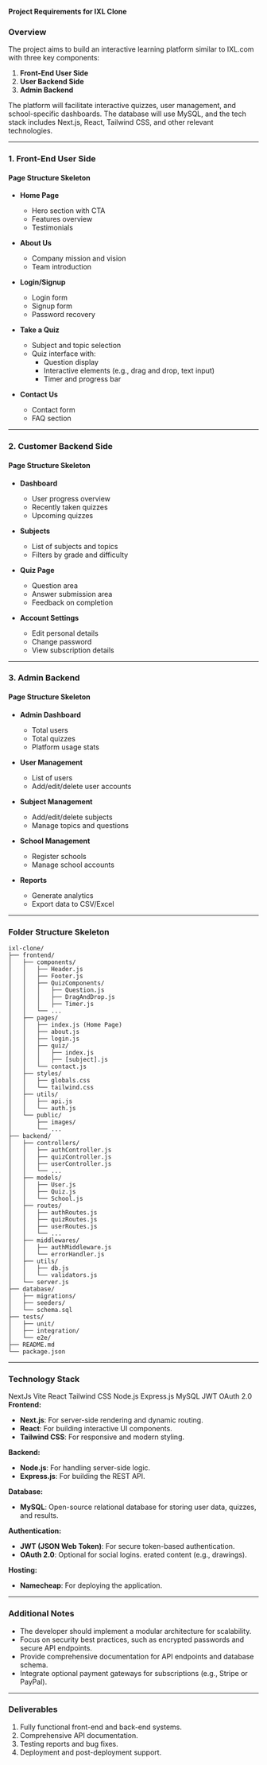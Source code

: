 **Project Requirements for IXL Clone**

### Overview

The project aims to build an interactive learning platform similar to IXL.com with three key components:

1. **Front-End User Side**
2. **User Backend Side**
3. **Admin Backend**

The platform will facilitate interactive quizzes, user management, and school-specific dashboards. The database will use MySQL, and the tech stack includes Next.js, React, Tailwind CSS, and other relevant technologies.

---

### 1. Front-End User Side

#### Page Structure Skeleton

- **Home Page**

  - Hero section with CTA
  - Features overview
  - Testimonials

- **About Us**

  - Company mission and vision
  - Team introduction

- **Login/Signup**

  - Login form
  - Signup form
  - Password recovery

- **Take a Quiz**

  - Subject and topic selection
  - Quiz interface with:
    - Question display
    - Interactive elements (e.g., drag and drop, text input)
    - Timer and progress bar

- **Contact Us**

  - Contact form
  - FAQ section

---

### 2. Customer Backend Side

#### Page Structure Skeleton

- **Dashboard**

  - User progress overview
  - Recently taken quizzes
  - Upcoming quizzes

- **Subjects**

  - List of subjects and topics
  - Filters by grade and difficulty

- **Quiz Page**

  - Question area
  - Answer submission area
  - Feedback on completion

- **Account Settings**

  - Edit personal details
  - Change password
  - View subscription details

---

### 3. Admin Backend

#### Page Structure Skeleton

- **Admin Dashboard**

  - Total users
  - Total quizzes
  - Platform usage stats

- **User Management**

  - List of users
  - Add/edit/delete user accounts

- **Subject Management**

  - Add/edit/delete subjects
  - Manage topics and questions

- **School Management**

  - Register schools
  - Manage school accounts

- **Reports**

  - Generate analytics
  - Export data to CSV/Excel

---

### Folder Structure Skeleton

```
ixl-clone/
├── frontend/
│   ├── components/
│   │   ├── Header.js
│   │   ├── Footer.js
│   │   ├── QuizComponents/
│   │   │   ├── Question.js
│   │   │   ├── DragAndDrop.js
│   │   │   ├── Timer.js
│   │   └── ...
│   ├── pages/
│   │   ├── index.js (Home Page)
│   │   ├── about.js
│   │   ├── login.js
│   │   ├── quiz/
│   │   │   ├── index.js
│   │   │   ├── [subject].js
│   │   └── contact.js
│   ├── styles/
│   │   ├── globals.css
│   │   └── tailwind.css
│   ├── utils/
│   │   ├── api.js
│   │   └── auth.js
│   └── public/
│       ├── images/
│       └── ...
├── backend/
│   ├── controllers/
│   │   ├── authController.js
│   │   ├── quizController.js
│   │   ├── userController.js
│   │   └── ...
│   ├── models/
│   │   ├── User.js
│   │   ├── Quiz.js
│   │   └── School.js
│   ├── routes/
│   │   ├── authRoutes.js
│   │   ├── quizRoutes.js
│   │   ├── userRoutes.js
│   │   └── ...
│   ├── middlewares/
│   │   ├── authMiddleware.js
│   │   └── errorHandler.js
│   ├── utils/
│   │   ├── db.js
│   │   └── validators.js
│   └── server.js
├── database/
│   ├── migrations/
│   ├── seeders/
│   └── schema.sql
├── tests/
│   ├── unit/
│   ├── integration/
│   └── e2e/
├── README.md
└── package.json
```

---

### Technology Stack
NextJs
Vite
React
Tailwind CSS
Node.js
Express.js
MySQL
JWT
OAuth 2.0
**Frontend:**

- **Next.js**: For server-side rendering and dynamic routing.
- **React**: For building interactive UI components.
- **Tailwind CSS**: For responsive and modern styling.

**Backend:**

- **Node.js**: For handling server-side logic.
- **Express.js**: For building the REST API.

**Database:**

- **MySQL**: Open-source relational database for storing user data, quizzes, and results.

**Authentication:**

- **JWT (JSON Web Token)**: For secure token-based authentication.
- **OAuth 2.0**: Optional for social logins.
erated content (e.g., drawings).

**Hosting:**

- **Namecheap**: For deploying the application.

---

### Additional Notes

- The developer should implement a modular architecture for scalability.
- Focus on security best practices, such as encrypted passwords and secure API endpoints.
- Provide comprehensive documentation for API endpoints and database schema.
- Integrate optional payment gateways for subscriptions (e.g., Stripe or PayPal).

---

### Deliverables

1. Fully functional front-end and back-end systems.
2. Comprehensive API documentation.
3. Testing reports and bug fixes.
4. Deployment and post-deployment support.

